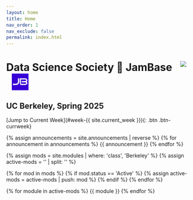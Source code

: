 ```yaml
---
layout: home
title: Home
nav_order: 1
nav_exclude: false
permalink: index.html
---
```



# Data Science Society 🤝 JamBase <img style = "width: 45px; margin-left: 15px; vertical-align: top;" src = "assets/site_images/dsslogopng.png"> <img style = "width: 45px; margin-left: 15px; vertical-align: top;" src = "assets/site_images/JB_logo.png">

## UC Berkeley, Spring 2025

[Jump to Current Week](#week-{{ site.current_week }}){: .btn .btn-currweek}



<!--

## Instructors For This Week

{% assign instructors = site.staffers | where: 'role', 'presenter' %}

<div class="role flex">
  {% for staffer in instructors %}
  {{ staffer }}
  {% endfor %}
</div>
-->


{% assign announcements = site.announcements | reverse %}
{% for announcement in announcements %}
{{ announcement }}
{% endfor %}


{% assign mods = site.modules | where: 'class', 'Berkeley' %}
{% assign active-mods = '' | split: '' %}

{% for mod in mods %}
  {% if mod.status == 'Active' %}
    {% assign active-mods = active-mods | push: mod %}
  {% endif %}
{% endfor %}

{% for module in active-mods %}
  {{ module }}
{% endfor %}